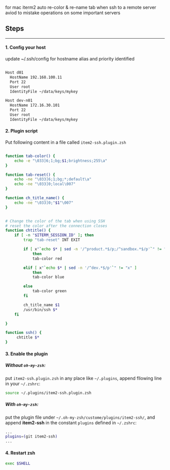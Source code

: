 for mac iterm2
auto re-color & re-name tab  when ssh to a remote server
aviod to mistake operations on some important servers

## Steps
-------------
#### 1. Config your host
update ~/.ssh/config for hostname alias and priority identified

```bash

Host d01
  HostName 192.168.100.11
  Port 22
  User root
  IdentityFile ~/data/keys/mykey

Host dev-n01
  HostName 172.16.30.101
  Port 22
  User root
  IdentityFile ~/data/keys/mykey

```

#### 2. Plugin script
Put following content in a file called `item2-ssh.plugin.zsh`

```bash

function tab-color() {
    echo -e "\033]6;1;bg;$1;brightness;255\a"
}

function tab-reset() {
    echo -ne "\033]6;1;bg;*;default\a"
    echo -ne "\033]0;local\007"
}

function ch_title_name() {
	echo -ne "\033]0;"$1"\007"
}


# Change the color of the tab when using SSH
# reset the color after the connection closes
function chtitle() {
    if [ -n "$ITERM_SESSION_ID" ]; then
        trap "tab-reset" INT EXIT

		if [ x"`echo $* | sed -n '/^product.*$/p;/^sandbox.*$/p'`" != "x" ]
			then
			tab-color red

		elif [ x"`echo $* | sed -n '/^dev.*$/p'`" != "x" ]
			then
			tab-color blue

		else
			tab-color green
		fi

		ch_title_name $1
		/usr/bin/ssh $*
    fi

}

function ssh() {
     chtitle $*
}
```

#### 3. Enable the plugin

##### Without `oh-my-zsh`:
put `item2-ssh.plugin.zsh` in any place like `~/.plugins`,
append fllowing line in your `~/.zshrc`:
```sh
source ~/.plugins/item2-ssh.plugin.zsh
```

##### With `oh-my-zsh`:
put the plugin file under `~/.oh-my-zsh/custome/plugins/item2-ssh/`,
and append __item2-ssh__ in the constant `plugins` defined in `~/.zshrc`:
```sh
...
plugins=(git item2-ssh)
...
```

#### 4. Restart __zsh__

```sh
exec $SHELL
```
